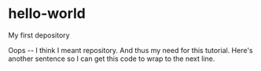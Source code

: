 # hello-world
My first depository

Oops -- I think I meant repository. And thus my need for this tutorial. Here's another sentence so I can get this code to wrap to the next line.
